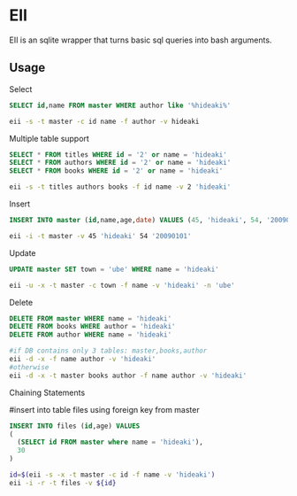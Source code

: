 EII
==
EII is an sqlite wrapper that turns basic sql queries into bash arguments.

Usage
--
Select
```sql
SELECT id,name FROM master WHERE author like '%hideaki%'
```
```sh
eii -s -t master -c id name -f author -v hideaki
```

Multiple table support
```sql
SELECT * FROM titles WHERE id = '2' or name = 'hideaki'
SELECT * FROM authors WHERE id = '2' or name = 'hideaki'
SELECT * FROM books WHERE id = '2' or name = 'hideaki'
```
```sh
eii -s -t titles authors books -f id name -v 2 'hideaki'
```

Insert
```sql
INSERT INTO master (id,name,age,date) VALUES (45, 'hideaki', 54, '20090101')
```
```sh
eii -i -t master -v 45 'hideaki' 54 '20090101'
```

Update
```sql
UPDATE master SET town = 'ube' WHERE name = 'hideaki'
```
```sh
eii -u -x -t master -c town -f name -v 'hideaki' -n 'ube'
```

Delete
```sql
DELETE FROM master WHERE name = 'hideaki'
DELETE FROM books WHERE author = 'hideaki'
DELETE FROM author WHERE name = 'hideaki'
```
```sh
#if DB contains only 3 tables: master,books,author
eii -d -x -f name author -v 'hideaki'
#otherwise
eii -d -x -t master books author -f name author -v 'hideaki'
```

Chaining Statements

#insert into table files using foreign key from master
```sql
INSERT INTO files (id,age) VALUES
(
  (SELECT id FROM master where name = 'hideaki'),
  30
)
```
```sh
id=$(eii -s -x -t master -c id -f name -v 'hideaki')
eii -i -r -t files -v ${id}
```
